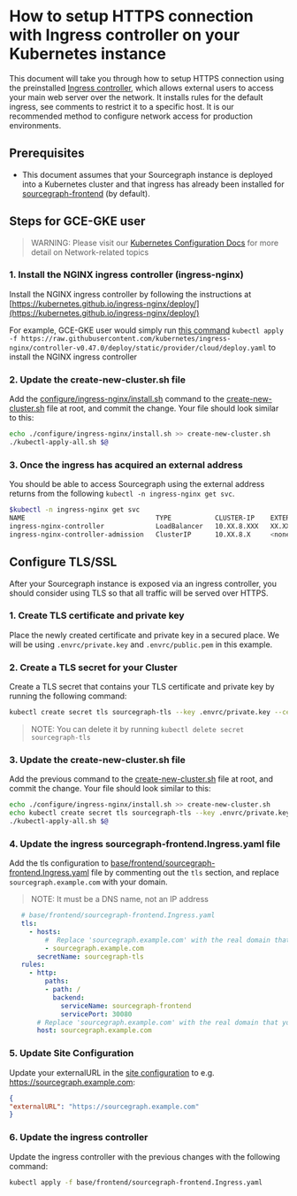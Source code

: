 # How to setup HTTPS connection with Ingress controller on your Kubernetes instance

This document will take you through how to setup HTTPS connection using the preinstalled [Ingress controller](../deploy/kubernetes/configure.md#ingress-controller), which allows external users to access your main web server over the network. It installs rules for the default ingress, see comments to restrict it to a specific host. It is our recommended method to configure network access for production environments.

## Prerequisites

- This document assumes that your Sourcegraph instance is deployed into a Kubernetes cluster and that ingress has already been installed for [sourcegraph-frontend](https://github.com/sourcegraph/deploy-sourcegraph/blob/master/base/frontend/sourcegraph-frontend.Ingress.yaml) (by default).

## Steps for GCE-GKE user

> WARNING: Please visit our [Kubernetes Configuration Docs](../deploy/kubernetes/configure.md#ingress-controller) for more detail on Network-related topics
> 

### 1. Install the NGINX ingress controller (ingress-nginx) 
Install the NGINX ingress controller by following the instructions at [https://kubernetes.github.io/ingress-nginx/deploy/](https://kubernetes.github.io/ingress-nginx/deploy/)

For example, GCE-GKE user would simply run [this command](https://kubernetes.github.io/ingress-nginx/deploy/#gce-gke) `kubectl apply -f https://raw.githubusercontent.com/kubernetes/ingress-nginx/controller-v0.47.0/deploy/static/provider/cloud/deploy.yaml` to install the NGINX ingress controller

### 2. Update the create-new-cluster.sh file
Add the [configure/ingress-nginx/install.sh](https://github.com/sourcegraph/deploy-sourcegraph/blob/master/configure/ingress-nginx/install.sh) command to the [create-new-cluster.sh](https://github.com/sourcegraph/deploy-sourcegraph/blob/master/create-new-cluster.sh) file at root, and commit the change. 
Your file should look similar to this:
```sh
echo ./configure/ingress-nginx/install.sh >> create-new-cluster.sh
./kubectl-apply-all.sh $@
```

### 3. Once the ingress has acquired an external address
You should be able to access Sourcegraph using the external address returns from the following `kubectl -n ingress-nginx get svc`.

```bash
$kubectl -n ingress-nginx get svc
NAME                                 TYPE           CLUSTER-IP    EXTERNAL-IP     PORT(S)                      AGE
ingress-nginx-controller             LoadBalancer   10.XX.8.XXX   XX.XXX.XXX.XX   80:32695/TCP,443:31722/TCP   5d13h
ingress-nginx-controller-admission   ClusterIP      10.XX.8.X     <none>          443/TCP                      5d13h
```

## Configure TLS/SSL 

After your Sourcegraph instance is exposed via an ingress controller, you should consider using TLS so that all traffic will be served over HTTPS.

### 1. Create TLS certificate and private key

Place the newly created certificate and private key in a secured place. We will be using `.envrc/private.key` and `.envrc/public.pem` in this example.

### 2. Create a TLS secret for your Cluster

Create a TLS secret that contains your TLS certificate and private key by running the following command:

```bash
kubectl create secret tls sourcegraph-tls --key .envrc/private.key --cert .envrc/public.pem
```

> NOTE: You can delete it by running `kubectl delete secret sourcegraph-tls`

### 3. Update the create-new-cluster.sh file 

Add the previous command to the [create-new-cluster.sh](https://github.com/sourcegraph/deploy-sourcegraph/blob/master/create-new-cluster.sh) file at root, and commit the change. Your file should look similar to this:

```bash
echo ./configure/ingress-nginx/install.sh >> create-new-cluster.sh
echo kubectl create secret tls sourcegraph-tls --key .envrc/private.key --cert .envrc/public.pem  >> create-new-cluster.sh
./kubectl-apply-all.sh $@
```

### 4. Update the ingress sourcegraph-frontend.Ingress.yaml file

Add the tls configuration to [base/frontend/sourcegraph-frontend.Ingress.yaml](https://github.com/sourcegraph/deploy-sourcegraph/blob/master/base/frontend/sourcegraph-frontend.Ingress.yaml) file by commenting out the `tls` section, and replace `sourcegraph.example.com` with your domain.

> NOTE: It must be a DNS name, not an IP address

```yaml
   # base/frontend/sourcegraph-frontend.Ingress.yaml
   tls:
     - hosts:
         #  Replace 'sourcegraph.example.com' with the real domain that you want to use for your Sourcegraph instance.
         - sourcegraph.example.com
       secretName: sourcegraph-tls
   rules:
     - http:
         paths:
         - path: /
           backend:
             serviceName: sourcegraph-frontend
             servicePort: 30080
       # Replace 'sourcegraph.example.com' with the real domain that you want to use for your Sourcegraph instance.
       host: sourcegraph.example.com

```

### 5. Update Site Configuration

Update your externalURL in the [site configuration](https://docs.sourcegraph.com/admin/config/site_config) to e.g. https://sourcegraph.example.com:

```json
{
"externalURL": "https://sourcegraph.example.com"
}
```

### 6. Update the ingress controller

Update the ingress controller with the previous changes with the following command:

```bash
kubectl apply -f base/frontend/sourcegraph-frontend.Ingress.yaml
```
